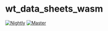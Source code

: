 # wt_data_sheets_wasm

[![Nightly](https://github.com/Warthunder-Open-Source-Foundation/wt_data_sheets_wasm/actions/workflows/rust_nightly.yml/badge.svg?branch=nightly)](https://github.com/Warthunder-Open-Source-Foundation/wt_data_sheets_wasm/actions/workflows/rust_nightly.yml)
[![Master](https://github.com/Warthunder-Open-Source-Foundation/wt_data_sheets_wasm/actions/workflows/rust_master.yml/badge.svg?branch=master)](https://github.com/Warthunder-Open-Source-Foundation/wt_data_sheets_wasm/actions/workflows/rust_master.yml)
